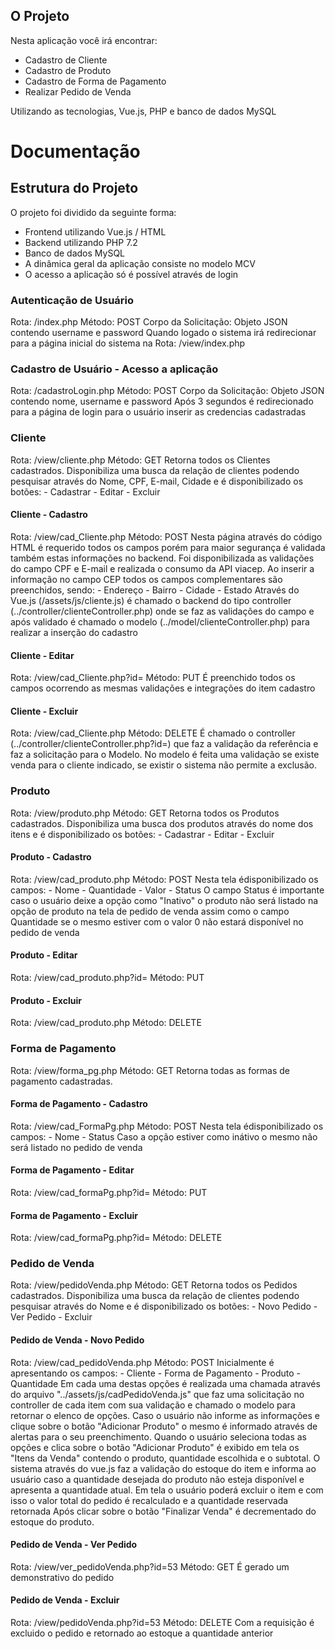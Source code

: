 <h2>O Projeto</h2>
        <p>Nesta aplicação você irá encontrar:</p>
        <ul>
            <li>Cadastro de Cliente</li>
            <li>Cadastro de Produto</li>
            <li>Cadastro de Forma de Pagamento</li>
            <li>Realizar Pedido de Venda</li>
        </ul>
        <div>Utilizando as tecnologias, Vue.js, PHP e banco de dados MySQL</div>

# Documentação 

## Estrutura do Projeto
O projeto foi dividido da seguinte forma:
  - Frontend utilizando Vue.js / HTML
  - Backend utilizando PHP 7.2
  - Banco de dados MySQL
  - A dinâmica geral da aplicação consiste no modelo MCV
  - O acesso a aplicação só é possível através de login


### Autenticação de Usuário
Rota: /index.php
Método: POST
Corpo da Solicitação: Objeto JSON contendo username e password
Quando logado o sistema irá redirecionar para a página inicial do sistema na Rota: /view/index.php

### Cadastro de Usuário - Acesso a aplicação
Rota: /cadastroLogin.php
Método: POST
Corpo da Solicitação: Objeto JSON contendo nome, username e password
Após 3 segundos é redirecionado para a página de login para o usuário inserir as credencias cadastradas

### Cliente
Rota: /view/cliente.php
Método: GET
Retorna todos os Clientes cadastrados.
Disponibiliza uma busca da relação de clientes podendo pesquisar através do Nome, CPF, E-mail, Cidade e é disponibilizado os botões:
    - Cadastrar
    - Editar
    - Excluir

#### Cliente - Cadastro
Rota: /view/cad_Cliente.php
Método: POST
Nesta página através do código HTML é requerido todos os campos porém para maior segurança é validada também estas informações no backend.
Foi disponibilizada as validações do campo CPF e E-mail e realizada o consumo da API viacep. Ao inserir a informação no campo CEP todos os campos complementares são preenchidos, sendo:
    - Endereço
    - Bairro
    - Cidade
    - Estado
Através do Vue.js (/assets/js/cliente.js) é chamado o backend do tipo controller (../controller/clienteController.php) onde se faz as validações do campo e após validado é chamado o modelo (../model/clienteController.php) para realizar a inserção do cadastro

#### Cliente - Editar
Rota: /view/cad_Cliente.php?id=
Método: PUT
É preenchido todos os campos ocorrendo as mesmas validações e integrações do item cadastro

#### Cliente - Excluir
Rota: /view/cad_Cliente.php
Método: DELETE
É chamado o controller (../controller/clienteController.php?id=) que faz a validação da referência e faz a solicitação para o Modelo.
No modelo é feita uma validação se existe venda para o cliente indicado, se existir o sistema não permite a exclusão.

### Produto
Rota: /view/produto.php
Método: GET
Retorna todos os Produtos cadastrados.
Disponibiliza uma busca dos produtos através do nome dos itens e é disponibilizado os botões:
    - Cadastrar
    - Editar
    - Excluir

#### Produto - Cadastro
Rota: /view/cad_produto.php
Método: POST
Nesta tela édisponibilizado os campos:
    - Nome
    - Quantidade
    - Valor
    - Status
O campo Status é importante caso o usuário deixe a opção como "Inativo" o produto não será listado na opção de produto na tela de pedido de venda assim como o campo Quantidade se o mesmo estiver com o valor 0 não estará disponível no pedido de venda

#### Produto - Editar
Rota: /view/cad_produto.php?id=
Método: PUT

#### Produto - Excluir
Rota: /view/cad_produto.php
Método: DELETE

### Forma de Pagamento
Rota: /view/forma_pg.php
Método: GET
Retorna todas as formas de pagamento cadastradas.

#### Forma de Pagamento - Cadastro
Rota: /view/cad_FormaPg.php
Método: POST
Nesta tela édisponibilizado os campos:
    - Nome
    - Status
Caso a opção estiver como inátivo o mesmo não será listado no pedido de venda

#### Forma de Pagamento - Editar
Rota: /view/cad_formaPg.php?id=
Método: PUT

#### Forma de Pagamento - Excluir
Rota: /view/cad_formaPg.php?id=
Método: DELETE

### Pedido de Venda
Rota: /view/pedidoVenda.php
Método: GET
Retorna todos os Pedidos cadastrados.
Disponibiliza uma busca da relação de clientes podendo pesquisar através do Nome e é disponibilizado os botões:
    - Novo Pedido
    - Ver Pedido
    - Excluir

#### Pedido de Venda - Novo Pedido
Rota: /view/cad_pedidoVenda.php
Método: POST
Inicialmente é apresentando os campos:
    - Cliente
    - Forma de Pagamento
    - Produto
    - Quantidade
Em cada uma destas opções é realizada uma chamada através do arquivo  "../assets/js/cadPedidoVenda.js" que faz uma solicitação no controller de cada item com sua validação e chamado o modelo para retornar o elenco de opções.
Caso o usuário não informe as informações e clique sobre o botão "Adicionar Produto" o mesmo é informado através de alertas para o seu preenchimento.
Quando o usuário seleciona todas as opções e clica sobre o botão "Adicionar Produto" é exibido em tela os "Itens da Venda" contendo o produto, quantidade escolhida e o subtotal.
O sistema através do vue.js faz a validação do estoque do item e informa ao usuário caso a quantidade desejada do produto não esteja disponível e apresenta a quantidade atual.
Em tela o  usuário poderá excluir o item e com isso o valor total do pedido é recalculado e a quantidade reservada retornada
Após clicar sobre o botão "Finalizar Venda" é decrementado do estoque do produto.

#### Pedido de Venda - Ver Pedido
Rota: /view/ver_pedidoVenda.php?id=53
Método: GET
É gerado um demonstrativo do pedido

#### Pedido de Venda - Excluir
Rota: /view/pedidoVenda.php?id=53
Método: DELETE
Com a requisição é excluido o pedido e retornado ao estoque a quantidade anterior

